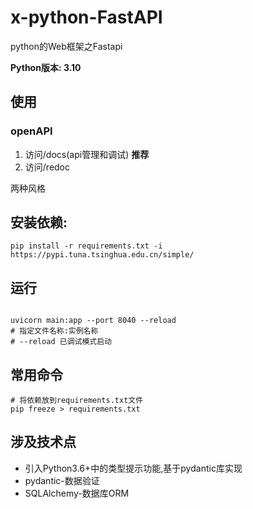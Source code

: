 # x-python-FastAPI
python的Web框架之Fastapi


**Python版本: 3.10**

## 使用
### openAPI
1. 访问/docs(api管理和调试) **推荐**
2. 访问/redoc

两种风格


## 安装依赖:
```shell
pip install -r requirements.txt -i https://pypi.tuna.tsinghua.edu.cn/simple/
```

## 运行
```shell

uvicorn main:app --port 8040 --reload
# 指定文件名称:实例名称
# --reload 已调试模式启动
```

## 常用命令
```shell
# 将依赖放到requirements.txt文件
pip freeze > requirements.txt
```


## 涉及技术点
- 引入Python3.6+中的类型提示功能,基于pydantic库实现
- pydantic-数据验证
- SQLAlchemy-数据库ORM
